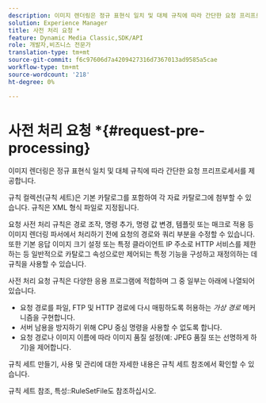 ```yaml
---
description: 이미지 렌더링은 정규 표현식 일치 및 대체 규칙에 따라 간단한 요청 프리프로세서를 제공합니다.
solution: Experience Manager
title: 사전 처리 요청 *
feature: Dynamic Media Classic,SDK/API
role: 개발자,비즈니스 전문가
translation-type: tm+mt
source-git-commit: f6c97606d7a4209427316d7367013ad9585a5cae
workflow-type: tm+mt
source-wordcount: '218'
ht-degree: 0%

---
```



# 사전 처리 요청 *{#request-pre-processing}

이미지 렌더링은 정규 표현식 일치 및 대체 규칙에 따라 간단한 요청 프리프로세서를 제공합니다.

규칙 컬렉션(규칙 세트)은 기본 카탈로그를 포함하여 각 자료 카탈로그에 첨부할 수 있습니다. 규칙은 XML 형식 파일로 지정됩니다.

요청 사전 처리 규칙은 경로 조작, 명령 추가, 명령 값 변경, 템플릿 또는 매크로 적용 등 이미지 렌더링 파서에서 처리하기 전에 요청의 경로와 쿼리 부분을 수정할 수 있습니다. 또한 기본 응답 이미지 크기 설정 또는 특정 클라이언트 IP 주소로 HTTP 서비스를 제한하는 등 일반적으로 카탈로그 속성으로만 제어되는 특정 기능을 구성하고 재정의하는 데 규칙을 사용할 수 있습니다.

사전 처리 요청 규칙은 다양한 응용 프로그램에 적합하며 그 중 일부는 아래에 나열되어 있습니다.

* 요청 경로를 파일, FTP 및 HTTP 경로에 다시 매핑하도록 허용하는 *가상 경로* 메커니즘을 구현합니다.
* 서버 남용을 방지하기 위해 CPU 중심 명령을 사용할 수 없도록 합니다.
* 요청 경로나 이미지 이름에 따라 이미지 품질 설정(예: JPEG 품질 또는 선명하게 하기)을 제어합니다.

규칙 세트 만들기, 사용 및 관리에 대한 자세한 내용은 규칙 세트 참조에서 확인할 수 있습니다.

규칙 세트 참조, 특성::RuleSetFile도 참조하십시오.
